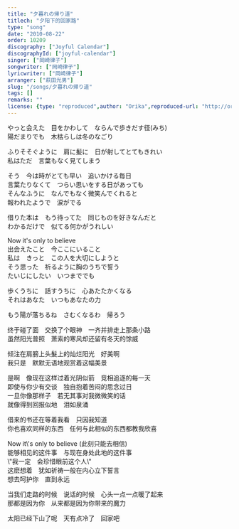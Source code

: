 ```yaml
---
title: "夕暮れの帰り道"
titlech: "夕阳下的回家路"
type: "song"
date: "2010-08-22"
order: 10209
discography: ["Joyful Calendar"]
discographyId: ["joyful-calendar"]
singer: ["岡崎律子"]
songwriter: ["岡崎律子"]
lyricwriter: ["岡崎律子"]
arranger: ["萩田光男"]
slug: "/songs/夕暮れの帰り道"
tags: []
remarks: ""
license: {type: "reproduced",author: "Orika",reproduced-url: "http://orikamushi.myweb.hinet.net/",reproduced-website: "織歌蟲網站"}
---
```


やっと会えた　目をかわして　ならんで歩きだす径(みち)   
陽だまりでも　木枯らしは冬のなごり   
  
ふりそそぐように　肩に髪に　日が射してとてもきれい   
私はただ　言葉もなく見てしまう   
  
そう　今は時がとても早い　追いかける毎日   
言葉たりなくて　つらい思いをする日があっても   
そんなふうに　なんでもなく微笑んでくれると   
報われたようで　涙がでる   
  
借りた本は　もう待ってた　同じものを好きなんだと   
わかるだけで　似てる何かがうれしい   
  
Now it\'s only to believe   
出会えたこと　今ここにいること   
私は　きっと　この人を大切にしようと   
そう思った　祈るように胸のうちで誓う   
たいじにしたい　いつまででも   
  
歩くうちに　話すうちに　心あたたかくなる   
それはあなた　いつもあなたの力   
  
もう陽が落ちるね　さむくなるわ　帰ろう  

<!-- 翻译 -->

终于碰了面　交换了个眼神　一齐并排走上那条小路   
虽然阳光普照　萧索的寒风却还留有冬天的馀威   
  
倾注在肩膀上头髮上的灿烂阳光　好美啊   
我只是　默默无语地观赏着这幅美景   
  
是啊　像现在这样过着光阴似箭　竞相追逐的每一天   
即使与你少有交谈　独自抱着苦闷的思念过日   
一旦你像那样子　若无其事对我微微笑的话   
就像得到回报似地　泪如泉涌   
  
借来的书还在等着我看　只因我知道   
你也喜欢同样的东西　任何与此相似的东西都教我欣喜   
  
Now it\\'s only to believe (此刻只能去相信)   
能够相见的这件事　与现在身处此地的这件事   
\\"我一定　会珍惜眼前这个人\\"   
这麽想着　犹如祈祷一般在内心立下誓言   
想去呵护你　直到永远   
  
当我们走路的时候　说话的时候　心头一点一点暖了起来   
那都是因为你　从来都是因为你带来的魔力   
  
太阳已经下山了呢　天有点冷了　回家吧
